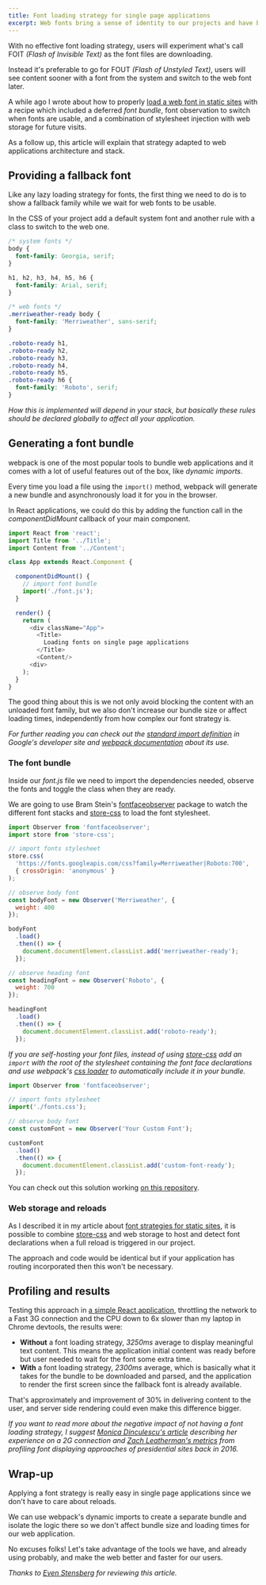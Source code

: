 ```yaml
---
title: Font loading strategy for single page applications
excerpt: Web fonts bring a sense of identity to our projects and have become a crucial asset of product design nowadays, but they can delay content displaying in web applications, specially for slow connections.
---
```


With no effective font loading strategy, users will experiment what's call FOIT _(Flash of Invisible Text)_ as the font files are downloading.

Instead it's preferable to go for FOUT _(Flash of Unstyled Text)_, users will see content sooner with a font from the system and switch to the web font later.

A while ago I wrote about how to properly [load a web font in static sites][1] with a recipe which included a deferred _font bundle_, font observation to switch when fonts are usable, and a combination of stylesheet injection with web storage for future visits.

As a follow up, this article will explain that strategy adapted to web applications architecture and stack.

## Providing a fallback font

Like any lazy loading strategy for fonts, the first thing we need to do is to show a fallback family while we wait for web fonts to be usable.

In the CSS of your project add a default system font and another rule with a class to switch to the web one.

```css
/* system fonts */
body {
  font-family: Georgia, serif;
}

h1, h2, h3, h4, h5, h6 {
  font-family: Arial, serif;
}

/* web fonts */
.merriweather-ready body {
  font-family: 'Merriweather', sans-serif;
}

.roboto-ready h1, 
.roboto-ready h2, 
.roboto-ready h3, 
.roboto-ready h4, 
.roboto-ready h5, 
.roboto-ready h6 {
  font-family: 'Roboto', serif;
}
```

_How this is implemented will depend in your stack, but basically these rules should be declared globally to affect all your application._

## Generating a font bundle

webpack is one of the most popular tools to bundle web applications and it comes with a lot of useful features out of the box, like _dynamic imports_.

Every time you load a file using the `import()` method, webpack will generate a new bundle and asynchronously load it for you in the browser.

In React applications, we could do this by adding the function call in the _componentDidMount_ callback of your main component.

```js
import React from 'react';
import Title from '../Title';
import Content from '../Content';

class App extends React.Component {

  componentDidMount() {
    // import font bundle
    import('./font.js');
  }

  render() {
    return (
      <div className="App">
        <Title>
          Loading fonts on single page applications
        </Title>
        <Content/>
      <div>
    );
  }
}
```

The good thing about this is we not only avoid blocking the content with an unloaded font family, but we also don't increase our bundle size or affect loading times, independently from how complex our font strategy is.

_For further reading you can check out the [standard import definition][2] in Google's developer site and [webpack documentation][3] about its use._

### The font bundle

Inside our _font.js_ file we need to import the dependencies needed, observe the fonts and toggle the class when they are ready.

We are going to use Bram Stein's [fontfaceobserver][4] package to watch the different font stacks and [store-css][5] to load the font stylesheet.

```js
import Observer from 'fontfaceobserver';
import store from 'store-css';

// import fonts stylesheet
store.css(
  'https://fonts.googleapis.com/css?family=Merriweather|Roboto:700',
  { crossOrigin: 'anonymous' }
);

// observe body font
const bodyFont = new Observer('Merriweather', {
  weight: 400
});

bodyFont
  .load()
  .then(() => {
    document.documentElement.classList.add('merriweather-ready');
  });

// observe heading font
const headingFont = new Observer('Roboto', {
  weight: 700
});

headingFont
  .load()
  .then(() => {
    document.documentElement.classList.add('roboto-ready');
  });
```

_If you are self-hosting your font files, instead of using [store-css][5] add an `import` with the root of the stylesheet containing the font face declarations and use webpack's [css loader][6] to automatically include it in your bundle._

```js
import Observer from 'fontfaceobserver';

// import fonts stylesheet
import('./fonts.css');

// observe body font
const customFont = new Observer('Your Custom Font');

customFont
  .load()
  .then(() => {
    document.documentElement.classList.add('custom-font-ready');
  });
```

You can check out this solution working [on this repository][8].

### Web storage and reloads

As I described it in my article about [font strategies for static sites][7], it is possible to combine [store-css][5] and web storage to host and detect font declarations when a full reload is triggered in our project.

The approach and code would be identical but if your application has routing incorporated then this won't be necessary.

## Profiling and results

Testing this approach in [a simple React application][9], throttling the network to a Fast 3G connection and the CPU down to 6x slower than my laptop in Chrome devtools, the results were:

- **Without** a font loading strategy, _3250ms_ average to display meaningful text content. This means the application initial content was ready before but user needed to wait for the font some extra time.
- **With** a font loading strategy, _2300ms_ average, which is basically what it takes for the bundle to be downloaded and parsed, and the application to render the first screen since the fallback font is already available.

That's approximately and improvement of 30% in delivering content to the user, and server side rendering could even make this difference bigger.

_If you want to read more about the negative impact of not having a font loading strategy, I suggest [Monica Dinculescu's article][10] describing her experience on a 2G connection and [Zach Leatherman's metrics][11] from profiling font displaying approaches of presidential sites back in 2016._

## Wrap-up

Applying a font strategy is really easy in single page applications since we don't have to care about reloads.

We can use webpack's dynamic imports to create a separate bundle and isolate the logic there so we don't affect bundle size and loading times for our web application.

No excuses folks! Let's take advantage of the tools we have, and already using probably, and make the web better and faster for our users.

_Thanks to [Even Stensberg][12] for reviewing this article._

[1]: /2016/05/font-loading-strategy-static-generated-sites/
[2]: https://developers.google.com/web/updates/2017/11/dynamic-import
[3]: https://webpack.js.org/guides/code-splitting/#dynamic-imports
[4]: https://www.npmjs.com/package/fontfaceobserver
[5]: https://www.npmjs.com/package/store-css
[6]: https://github.com/webpack-contrib/css-loader
[7]: /2016/05/font-loading-strategy-static-generated-sites/#putting-some-dynamic-on-static
[8]: https://github.com/jeremenichelli/font-strategy-single-page-app
[9]: https://github.com/jeremenichelli/movies/tree/master/results/react
[10]: https://meowni.ca/posts/web-fonts/
[11]: https://www.zachleat.com/web/fonts/
[12]: https://twitter.com/ev1stensberg
